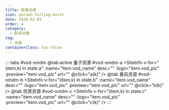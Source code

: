 ```yaml
---
title: 欧美动漫
icon: person-falling-burst
date: 2020-01-01
order: 4
category:
  - 影视点播
tag:
  - 动漫
containerClass: toc-false
---
```


<ArtPlayer :src="state.src" :config="hlsConfig(state.p)" />

::: tabs #vod-omdm
@tab:active 量子资源 #vod-omdm-a
<SiteInfo v-for="(item,k) in state.a" :name="item.vod_name" desc="" :logo="item.vod_pic"
:preview="item.vod_pic" url="" @click="a(k)" />
@tab 暴风资源 #vod-omdm-b
<SiteInfo v-for="(item,k) in state.b" :name="item.vod_name" desc="" :logo="item.vod_pic"
:preview="item.vod_pic" url="" @click="b(k)" />
@tab 优质资源 #vod-omdm-c
<SiteInfo v-for="(item,k) in state.c" :name="item.vod_name" desc="" :logo="item.vod_pic"
:preview="item.vod_pic" url="" @click="c(k)" />
:::

<script setup>
  import { vod } from '@db'
  import { hlsConfig } from '@cps/artConst'
  import { useStorage } from '@vueuse/core'
  import { onMounted } from "vue";

  const state = useStorage(
    "vod-omdm",
    {
      src:"",
      a: [],
      b: [],
      p: []
    }
  )

  onMounted(async () => {
    state.value.a = (await vod.find({ "name": "lzzy-31" })).data
    state.value.b = (await vod.find({ "name": "bfzy-42" })).data
    state.value.c = (await vod.find({ "name": "yzzy-68" })).data
    a(0)
  });
  const a = (key) => {
    const { a } = state.value
    state.value.p =a[key].play_list
    state.value.src = a[key].play_list[0].url
  }
  const b = (key) => {
    const { b } = state.value
    state.value.p = b[key].play_list
    state.value.src = b[key].play_list[0].url
  }
  const c = (key) => {
    const { c } = state.value
    state.value.p = c[key].play_list
    state.value.src = c[key].play_list[0].url
  }
</script>
